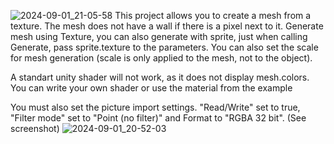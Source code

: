 ![2024-09-01_21-05-58](https://github.com/user-attachments/assets/335b395b-97e1-47fe-b2d4-5a9d08963e1a)
This project allows you to create a mesh from a texture. The mesh does not have a wall if there is a pixel next to it.
Generate mesh using Texture, you can also generate with sprite, just when calling Generate, pass sprite.texture to the parameters.
You can also set the scale for mesh generation (scale is only applied to the mesh, not to the object).

A standart unity shader will not work, as it does not display mesh.colors. You can write your own shader or use the material from the example 

You must also set the picture import settings.  "Read/Write" set to true, "Filter mode" set to "Point (no filter)" and Format to "RGBA 32 bit". (See screenshot)
![2024-09-01_20-52-03](https://github.com/user-attachments/assets/36c547a0-bcb0-4b3c-8ca5-2b2d82e2bf68)

